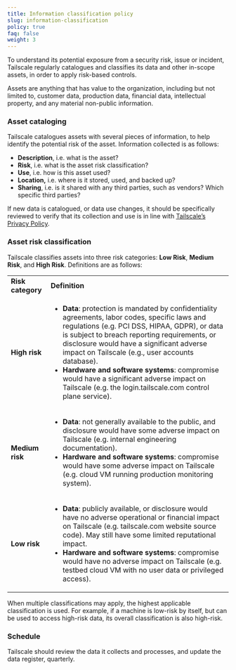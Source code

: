 ```yaml
---
title: Information classification policy
slug: information-classification
policy: true
faq: false
weight: 3
---
```


To understand its potential exposure from a security risk, issue or incident, Tailscale regularly catalogues and classifies its data and other in-scope assets, in order to apply risk-based controls.

Assets are anything that has value to the organization, including but not limited to, customer data, production data, financial data, intellectual property, and any material non-public information.

### Asset cataloging

Tailscale catalogues assets with several pieces of information, to help identify the potential risk of the asset. Information collected is as follows:

* **Description**, i.e. what is the asset?
* **Risk**, i.e. what is the asset risk classification?
* **Use**, i.e. how is this asset used?
* **Location,** i.e. where is it stored, used, and backed up?
* **Sharing**, i.e. is it shared with any third parties, such as vendors? Which specific third parties?

If new data is catalogued, or data use changes, it should be specifically reviewed to verify that its collection and use is in line with [Tailscale’s Privacy Policy](/privacy-policy/).


### Asset risk classification

Tailscale classifies assets into three risk categories: **Low Risk**, **Medium Risk**, and **High Risk**. Definitions are as follows:

<table>
  <tr>
   <td><strong>Risk category</strong>
   </td>
   <td><strong>Definition</strong>
   </td>
  </tr>
  <tr>
   <td><strong>High risk</strong>
   </td>
   <td>
<ul>

<li><strong>Data</strong>: protection is mandated by confidentiality agreements, labor codes, specific laws and regulations (e.g. PCI DSS, HIPAA, GDPR), or data is subject to breach reporting requirements, or disclosure would have a significant adverse impact on Tailscale (e.g., user accounts database).

<li><strong>Hardware and software systems</strong>: compromise would have a significant adverse impact on Tailscale (e.g. the login.tailscale.com control plane service).
</li>
</ul>
   </td>
  </tr>
  <tr>
   <td><strong>Medium risk</strong>
   </td>
   <td>
<ul>

<li><strong>Data</strong>: not generally available to the public, and disclosure would have some adverse impact on Tailscale (e.g. internal engineering documentation).

<li><strong>Hardware and software systems</strong>: compromise would have some adverse impact on Tailscale (e.g. cloud VM running production monitoring system).
</li>
</ul>
   </td>
  </tr>
  <tr>
   <td><strong>Low risk</strong>
   </td>
   <td>
<ul>

<li><strong>Data</strong>: publicly available, or disclosure would have no adverse operational or financial impact on Tailscale (e.g. tailscale.com website source code). May still have some limited reputational impact.

<li><strong>Hardware and software systems</strong>: compromise would have no adverse impact on Tailscale (e.g. testbed cloud VM with no user data or privileged access).
</li>
</ul>
   </td>
  </tr>
</table>

When multiple classifications may apply, the highest applicable classification is used. For example, if a machine is low-risk by itself, but can be used to access high-risk data, its overall classification is also high-risk.

### Schedule

Tailscale should review the data it collects and processes, and update the data register, quarterly.
